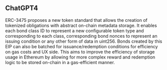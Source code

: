 ## ChatGPT4

ERC-3475 proposes a new token standard that allows the creation of tokenized obligations with abstract on-chain metadata storage. It enables each bond class ID to represent a new configurable token type and corresponding to each class, corresponding bond nonces to represent an issuing condition or any other form of data in uint256. Bonds created by this EIP can also be batched for issuance/redemption conditions for efficiency on gas costs and UX side. This aims to improve the efficiency of storage usage in Ethereum by allowing for more complex reward and redemption logic to be stored on-chain in a gas-efficient manner.
